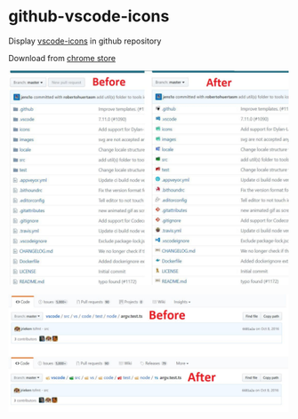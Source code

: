 # github-vscode-icons

Display [vscode-icons](https://github.com/vscode-icons/vscode-icons) in github repository

Download from [chrome store](https://chrome.google.com/webstore/detail/vscode-github-icons/hoccpcefjcgnabbmojbfoflggkecmpgd?utm_source=github)

![screen_repo](docs/screen_repo.jpg)

![screen_path](docs/screen_path.jpg)

